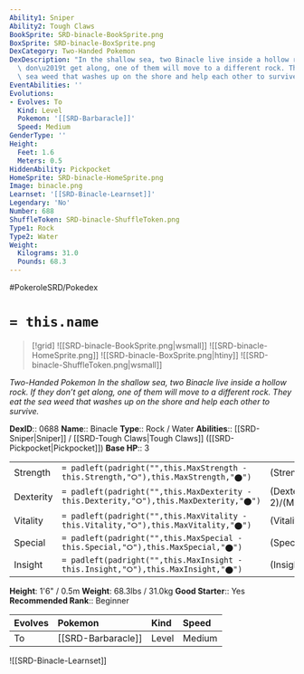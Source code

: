 ```yaml
---
Ability1: Sniper
Ability2: Tough Claws
BookSprite: SRD-binacle-BookSprite.png
BoxSprite: SRD-binacle-BoxSprite.png
DexCategory: Two-Handed Pokemon
DexDescription: "In the shallow sea, two Binacle live inside a hollow rock. If they\
  \ don\u2019t get along, one of them will move to a different rock. They eat the\
  \ sea weed that washes up on the shore and help each other to survive."
EventAbilities: ''
Evolutions:
- Evolves: To
  Kind: Level
  Pokemon: '[[SRD-Barbaracle]]'
  Speed: Medium
GenderType: ''
Height:
  Feet: 1.6
  Meters: 0.5
HiddenAbility: Pickpocket
HomeSprite: SRD-binacle-HomeSprite.png
Image: binacle.png
Learnset: '[[SRD-Binacle-Learnset]]'
Legendary: 'No'
Number: 688
ShuffleToken: SRD-binacle-ShuffleToken.png
Type1: Rock
Type2: Water
Weight:
  Kilograms: 31.0
  Pounds: 68.3
---
```


#PokeroleSRD/Pokedex

# `= this.name`

> [!grid]
> ![[SRD-binacle-BookSprite.png|wsmall]]
> ![[SRD-binacle-HomeSprite.png]]
> ![[SRD-binacle-BoxSprite.png|htiny]]
> ![[SRD-binacle-ShuffleToken.png|wsmall]]


*Two-Handed Pokemon*
*In the shallow sea, two Binacle live inside a hollow rock. If they don’t get along, one of them will move to a different rock. They eat the sea weed that washes up on the shore and help each other to survive.*

**DexID**:: 0688
**Name**:: Binacle
**Type**:: Rock / Water
**Abilities**:: [[SRD-Sniper|Sniper]] / [[SRD-Tough Claws|Tough Claws]] ([[SRD-Pickpocket|Pickpocket]])
**Base HP**:: 3

|           |                                                                                        |                                          |
| --------- | -------------------------------------------------------------------------------------- | ---------------------------------------- |
| Strength  | `= padleft(padright("",this.MaxStrength - this.Strength,"⭘"),this.MaxStrength,"⬤")`    | (Strength::2)/(MaxStrength::4)   |
| Dexterity | `= padleft(padright("",this.MaxDexterity - this.Dexterity,"⭘"),this.MaxDexterity,"⬤")` | (Dexterity:: 2)/(MaxDexterity::4) |
| Vitality  | `= padleft(padright("",this.MaxVitality - this.Vitality,"⭘"),this.MaxVitality,"⬤")`    | (Vitality::2)/(MaxVitality::4)   |
| Special   | `= padleft(padright("",this.MaxSpecial - this.Special,"⭘"),this.MaxSpecial,"⬤")`       | (Special::1)/(MaxSpecial::3)     |
| Insight   | `= padleft(padright("",this.MaxInsight - this.Insight,"⭘"),this.MaxInsight,"⬤")`       | (Insight::2)/(MaxInsight::4)     |

**Height**: 1'6" / 0.5m
**Weight**: 68.3lbs / 31.0kg
**Good Starter**:: Yes
**Recommended Rank**:: Beginner

| Evolves   | Pokemon            | Kind   | Speed   |
|:----------|:-------------------|:-------|:--------|
| To        | [[SRD-Barbaracle]] | Level  | Medium  |

![[SRD-Binacle-Learnset]]